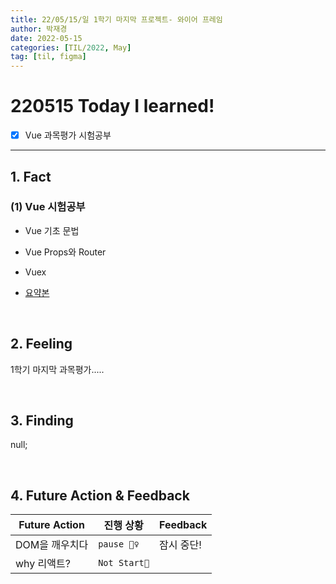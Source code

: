 ```yaml
---
title: 22/05/15/일 1학기 마지막 프로젝트- 와이어 프레임
author: 박재경
date: 2022-05-15
categories: [TIL/2022, May]
tag: [til, figma]
---
```


# 220515 Today I learned!

- [x] Vue 과목평가 시험공부

---

## 1. Fact 

### (1) Vue 시험공부

- Vue 기초 문법
- Vue Props와 Router
- Vuex 

- [요약본](https://github.com/JaeKP/Study/tree/master/web/JS/vue)

<br>

## 2. Feeling

1학기 마지막 과목평가.....

<br>

## 3. Finding 

null;

<br>

## 4. Future Action & Feedback

| Future Action  | 진행 상황    | Feedback   |
| -------------- | ------------ | ---------- |
| DOM을 깨우치다 | `pause 🤦‍♀️`   | 잠시 중단! |
| why 리액트?    | `Not Start🌙` |            |

<br>
